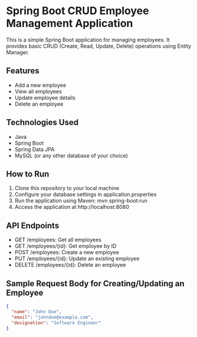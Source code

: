 # Spring Boot CRUD Employee Management Application

This is a simple Spring Boot application for managing employees. It provides basic CRUD (Create, Read, Update, Delete) operations using Entity Manager.

## Features
- Add a new employee
- View all employees
- Update employee details
- Delete an employee

## Technologies Used
- Java
- Spring Boot
- Spring Data JPA
- MySQL (or any other database of your choice)

## How to Run
1. Clone this repository to your local machine
2. Configure your database settings in application.properties
3. Run the application using Maven: mvn spring-boot:run
4. Access the application at http://localhost:8080

## API Endpoints
- GET /employees: Get all employees
- GET /employees/{id}: Get employee by ID
- POST /employees: Create a new employee
- PUT /employees/{id}: Update an existing employee
- DELETE /employees/{id}: Delete an employee

## Sample Request Body for Creating/Updating an Employee
```json
{
  "name": "John Doe",
  "email": "johndoe@example.com",
  "designation": "Software Engineer"
}
